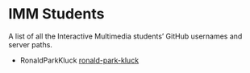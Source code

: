 # IMM Students

A list of all the Interactive Multimedia students’ GitHub usernames and server paths.

- RonaldParkKluck [ronald-park-kluck](https://github.com/ronald-park-kluck)
